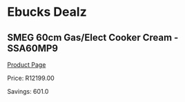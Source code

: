 
# Ebucks Dealz
## SMEG 60cm Gas/Elect Cooker Cream - SSA60MP9
[Product Page](https://www.ebucks.com/web/shop/productSelected.do?prodId=894797417&catId=704989856)

Price: R12199.00

Savings: 601.0


	